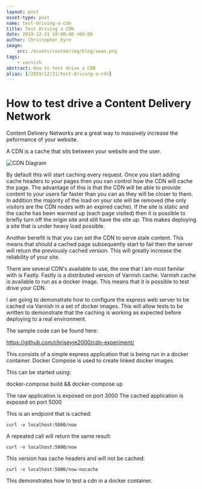 ```yaml
---
layout: post
asset-type: post
name: test-driving-a-cdn
title: Test Driving a CDN
date: 2019-12-31 10:00:00 +00:00
author: Christopher Eyre
image:
    src: /assets/custom/img/blog/swan.png
tags:
    - varnish
abstract: How to test drive a CDN
alias: [/2019/12/31/test-driving-a-cdn]
---
```


# How to test drive a Content Delivery Network


Content Delivery Networks are a great way to massively increase the peformance of your website.

A CDN is a cache that sits between your website and the user.

![CDN Diagram]({{site.baseurl}}/assets/custom/img/blog/cdn.png)

By default this will start caching every request. Once you start adding cache headers to your pages then you can control how the CDN will cache the page. The advantage of this is that the CDN will be able to provide content to your users far faster than you can as they will be closer to them. In addition the majority of the load on your site will be removed (the only visitors are the CDN nodes with an expired cache). If the site is static and the cache has been warmed up (each page visited) then it is possible to briefly turn off the origin site and still have the site up. This makes deploying a site that is under heavy load possible.

Another benefit is that you can set the CDN to serve stale content. This means that should a cached page subsequently start to fail then the server will return the previously cached version. This will greatly increase the reliability of your site. 

There are several CDN's available to use, the one that I am most familar with is Fastly. Fastly is a distributed version of Varnish cache. Varnish cache is available to run as a docker image. This means that it is possible to test drive your CDN.

I am going to demonstrate how to configure the express web server to be cached via Varnish in a set of docker images. This will allow tests to be written to demonstrate that the caching is working as expected before deploying to a real environment.

The sample code can be found here: 

https://github.com/chriseyre2000/cdn-experiment/

This consists of a simple express application that is being run in a docker container. Docker Compose is used to create linked docker images.

This can be started using:

docker-compose build && docker-compose up

The raw application is exposed on port 3000
The cached application is exposed on port 5000

This is an endpoint that is cached:

```
curl -v localhost:5000/now
```

A repeated call will return the same result:

```
curl -v localhost:5000/now
```

This version has cache headers and will not be cached:

```
curl -v localhost:5000/now-nocache
```

This demonstrates how to test a cdn in a docker container.


